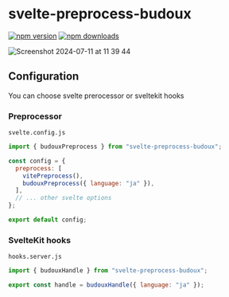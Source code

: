# svelte-preprocess-budoux

[![npm version](https://img.shields.io/npm/v/svelte-preprocess-budoux?color=yellow)](https://npmjs.com/package/svelte-preprocess-budoux)
[![npm downloads](https://img.shields.io/npm/dm/svelte-preprocess-budoux?color=yellow)](https://npmjs.com/package/svelte-preprocess-budoux)

![Screenshot 2024-07-11 at 11 39 44](https://github.com/ryoppippi/svelte-preprocess-budoux/assets/1560508/03fd68d9-58fc-445b-8186-a42f22114ae2)

## Configuration

You can choose svelte prerocessor or sveltekit hooks

### Preprocessor

`svelte.config.js`

```js
import { budouxPreprocess } from "svelte-preprocess-budoux";

const config = {
  preprocess: [
    vitePreprocess(),
    budouxPreprocess({ language: "ja" }),
  ],
  // ... other svelte options
};

export default config;
```

### SvelteKit hooks

`hooks.server.js`

```js
import { budouxHandle } from "svelte-preprocess-budoux";

export const handle = budouxHandle({ language: "ja" });
```
